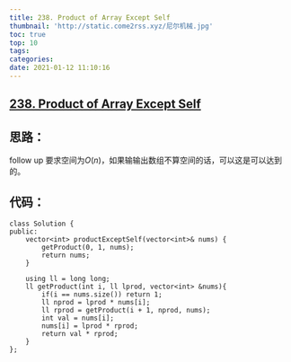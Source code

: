 ```yaml
---
title: 238. Product of Array Except Self
thumbnail: 'http://static.come2rss.xyz/尼尔机械.jpg'
toc: true
top: 10
tags:
categories:
date: 2021-01-12 11:10:16
---
```




## [238. Product of Array Except Self](https://leetcode-cn.com/problems/product-of-array-except-self/)



## 思路：

follow up 要求空间为$O(n)$，如果输输出数组不算空间的话，可以这是可以达到的。

<!-- more -->

## 代码：

```c+
class Solution {
public:
    vector<int> productExceptSelf(vector<int>& nums) {
        getProduct(0, 1, nums);
        return nums;
    }

    using ll = long long;
    ll getProduct(int i, ll lprod, vector<int> &nums){        
        if(i == nums.size()) return 1;
        ll nprod = lprod * nums[i];
        ll rprod = getProduct(i + 1, nprod, nums);
        int val = nums[i];
        nums[i] = lprod * rprod;
        return val * rprod;
    }
};
```